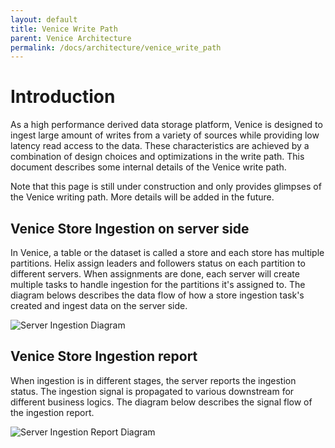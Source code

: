 ```yaml
---
layout: default
title: Venice Write Path
parent: Venice Architecture
permalink: /docs/architecture/venice_write_path
---
```


# Introduction

As a high performance derived data storage platform, Venice is designed to ingest large amount of writes from a variety 
of sources while providing low latency read access to the data. These characteristics are achieved by a combination of
design choices and optimizations in the write path. This document describes some internal details of the Venice write path. 

Note that this page is still under construction and only provides glimpses of the Venice writing path. More details will 
be added in the future.

## Venice Store Ingestion on server side

In Venice, a table or the dataset is called a store and each store has multiple partitions. Helix assign leaders and
followers status on each partition to different servers. When assignments are done, each server will create multiple
tasks to handle ingestion for the partitions it's assigned to. The diagram belows describes the data flow of how a 
store ingestion task's created and ingest data on the server side.

![Server Ingestion Diagram](http://www.plantuml.com/plantuml/proxy?src=https://raw.githubusercontent.com/adamxchen/venice/diagrams/diagrams/uml/server_ingestion.puml)

## Venice Store Ingestion report 

When ingestion is in different stages, the server reports the ingestion status. The ingestion signal is propagated to 
various downstream for different business logics. The diagram below describes the signal flow of the ingestion report.

![Server Ingestion Report Diagram](http://www.plantuml.com/plantuml/proxy?src=https://raw.githubusercontent.com/adamxchen/venice/diagrams/diagrams/uml/server_ingestion_report.puml)
